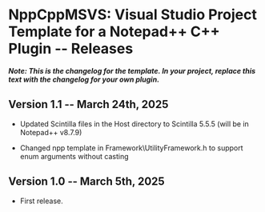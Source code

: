 # NppCppMSVS: Visual Studio Project Template for a Notepad++ C++ Plugin -- Releases

***Note: This is the changelog for the template. In your project, replace this text with the changelog for your own plugin.***

## Version 1.1 -- March 24th, 2025

* Updated Scintilla files in the Host directory to Scintilla 5.5.5 (will be in Notepad++ v8.7.9)

* Changed npp template in Framework\\UtilityFramework.h to support enum arguments without casting

## Version 1.0 -- March 5th, 2025

* First release.